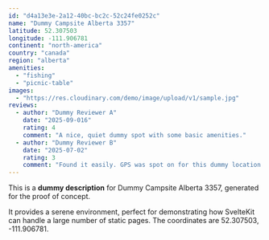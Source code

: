 ```yaml
---
id: "d4a13e3e-2a12-40bc-bc2c-52c24fe0252c"
name: "Dummy Campsite Alberta 3357"
latitude: 52.307503
longitude: -111.906781
continent: "north-america"
country: "canada"
region: "alberta"
amenities:
  - "fishing"
  - "picnic-table"
images:
  - "https://res.cloudinary.com/demo/image/upload/v1/sample.jpg"
reviews:
  - author: "Dummy Reviewer A"
    date: "2025-09-016"
    rating: 4
    comment: "A nice, quiet dummy spot with some basic amenities."
  - author: "Dummy Reviewer B"
    date: "2025-07-02"
    rating: 3
    comment: "Found it easily. GPS was spot on for this dummy location."
---
```


This is a **dummy description** for Dummy Campsite Alberta 3357, generated for the proof of concept.

It provides a serene environment, perfect for demonstrating how SvelteKit can handle a large number of static pages. The coordinates are 52.307503, -111.906781.
